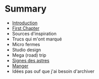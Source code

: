 # Summary

* [Introduction](README.md)
* [First Chapter](chapter1.md)
* Sources d'inspiration
* Trucs qui m'ont marqué
* Micro fermes
* Studio design
* Mega \(road\) trip
* [Signes des astres](signes-des-astres.md)
* [Manger](manger.md)
* Idées pas ouf que j'ai besoin d'archiver

